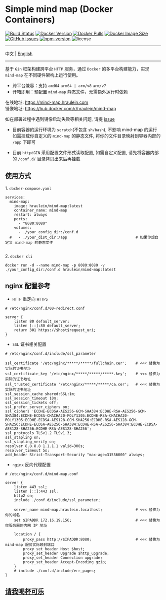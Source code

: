# Simple mind map (Docker Containers)

[![Build Status](https://github.com/hraulein/mind-map/workflows/Multi-Platform%20Docker%20Build/badge.svg)](https://github.com/hraulein/mind-map/actions)
[![Docker Version](https://img.shields.io/docker/v/hraulein/mind-map/latest)](https://github.com/hraulein/mind-map/)
[![Docker Pulls](https://img.shields.io/docker/pulls/hraulein/mind-map)](https://hub.docker.com/r/hraulein/mind-map/)
[![Docker Image Size](https://img.shields.io/docker/image-size/hraulein/mind-map/latest)](https://hub.docker.com/r/hraulein/mind-map/)
[![GitHub issues](https://img.shields.io/github/issues/hraulein/mind-map)](https://github.com/hraulein/mind-map/issues)
[![npm-version](https://img.shields.io/npm/v/simple-mind-map)](https://www.npmjs.com/package/simple-mind-map)
![license](https://img.shields.io/npm/l/express.svg)

---

中文 | [English](./README_en.md)

---

基于 `Gin` 框架构建跨平台 `HTTP` 服务，通过 `Docker` 的多平台构建能力，实现 `mind-map` 在不同硬件架构上运行使用。

* 跨平台兼容：支持 `amd64` `arm64 | arm/v8` `arm/v7`
* 开箱即用：预配置 `mind-map` 静态文件，无需额外运行时依赖

在线地址: https://mind-map.hraulein.com  
镜像地址: https://hub.docker.com/r/hraulein/mind-map

如在部署过程中遇到镜像启动失败等相关问题, 请提 [issue](https://github.com/hraulein/mind-map/issues)

- 目前容器的运行环境为 `scratch`(不包含 `sh/bash`), 不影响 mind-map 的运行  
如需挂载你自定义的 `mind-map` 的静态文件, 将你的文件目录映射到容器内部的 `/app` 下即可

- 目前 `httpdGIN` 采用配置文件形式读取配置, 如需自定义配置, 请先将容器内部的 `/conf.d/` 目录拷贝出来后再挂载

## 使用方式

1\. `docker-compose.yaml`

```
services:
  mind-map:
    image: hraulein/mind-map:latest
    container_name: mind-map
    restart: always
    ports:
      - "8080:8080"  
    volumes:                   
      - ./your_config_dir:/conf.d
  #   - ./your_dist_dir:/app                               # 如果你想自定义 mind-map 的静态文件


```

2\. `docker cli`

```
docker run -d --name mind-map -p 8080:8080 -v ./your_config_dir:/conf.d hraulein/mind-map:latest
```

## nginx 配置参考

- `HTTP` 重定向 `HTTPS` 

```
# /etc/nginx/conf.d/00-redirect.conf

server {
    listen 80 default_server;
    listen [::]:80 default_server;
    return 301 https://$host$request_uri;
}
```

- `SSL` 证书相关配置  

``` 
# /etc/nginx/conf.d/include/ssl_parameter

ssl_certificate '/etc/nginx/*****/*****/fullchain.cer';    # <<< 替换为实际的证书地址
ssl_certificate_key '/etc/nginx/*****/*****/*****.key';    # <<< 替换为实际的证书地址
ssl_trusted_certificate '/etc/nginx/*****/*****/ca.cer';   # <<< 替换为实际的证书地址
ssl_session_cache shared:SSL:1m;
ssl_session_timeout 10m;
ssl_session_tickets off;
ssl_prefer_server_ciphers on;
ssl_ciphers 'ECDHE-ECDSA-AES256-GCM-SHA384:ECDHE-RSA-AES256-GCM-SHA384:ECDHE-ECDSA-CHACHA20-POLY1305:ECDHE-RSA-CHACHA20-POLY1305:ECDHE-ECDSA-AES128-GCM-SHA256:ECDHE-RSA-AES128-GCM-SHA256:ECDHE-ECDSA-AES256-SHA384:ECDHE-RSA-AES256-SHA384:ECDHE-ECDSA-AES128-SHA256:ECDHE-RSA-AES128-SHA256';
ssl_protocols TLSv1.2 TLSv1.3;
ssl_stapling on;
ssl_stapling_verify on;
resolver 8.8.8.8 1.1.1.1 valid=300s;
resolver_timeout 5s;
add_header Strict-Transport-Security "max-age=31536000" always;
```

- `nginx` 反向代理配置

``` 
# /etc/nginx/conf.d/mind-map.conf

server {
    listen 443 ssl;
    listen [::]:443 ssl;
    http2 on;
    include ./conf.d/include/ssl_parameter;  
  
    server_name mind-map.hraulein.localhost;               # <<< 替换为你的域名
    set $IPADDR 172.16.19.156;                             # <<< 替换为你服务器的内网 IP 地址

    location / {
        proxy_pass http://$IPADDR:8080;                    # <<< 替换为 mind-map 服务实际映射端口
        proxy_set_header Host $host;
        proxy_set_header Upgrade $http_upgrade;
        proxy_set_header Connection upgrade;
        proxy_set_header Accept-Encoding gzip;
    }    
    # include ./conf.d/include/err_pages;
}
```

## [请我喝杯可乐](https://github.com/Hraulein/mind-map/issues/1#%E6%94%AF%E6%8C%81%E4%B8%80%E4%B8%8B)


